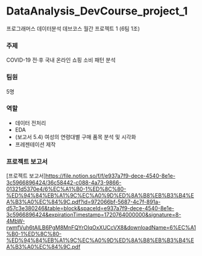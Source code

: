 # DataAnalysis_DevCourse_project_1
프로그래머스 데이터분석 데브코스 월간 프로젝트 1 (6팀 1조)

### 주제
COVID-19 전·후 국내 온라인 쇼핑 소비 패턴 분석

### 팀원
5명

### 역할
- 데이터 전처리
- EDA
- (보고서 5.4) 여성의 연령대별 구매 품목 분석 및 시각화
- 프레젠테이션 제작

### 프로젝트 보고서
[프로젝트 보고서]https://file.notion.so/f/f/e937a7f9-dece-4540-8e1e-3c5966896424/36c58442-c088-4a73-9866-01321d5370e4/6%EC%A1%B0-1%ED%8C%80-%ED%94%84%EB%A1%9C%EC%A0%9D%ED%8A%B8%EB%B3%B4%EA%B3%A0%EC%84%9C.pdf?id=972066bf-5687-4c7f-891a-d57c3e380246&table=block&spaceId=e937a7f9-dece-4540-8e1e-3c5966896424&expirationTimestamp=1720764000000&signature=8-4MbW-rwmfVuh6tAlLB6PgM8MnFQYrOIqOxXUCcVX8&downloadName=6%EC%A1%B0-1%ED%8C%80-%ED%94%84%EB%A1%9C%EC%A0%9D%ED%8A%B8%EB%B3%B4%EA%B3%A0%EC%84%9C.pdf
